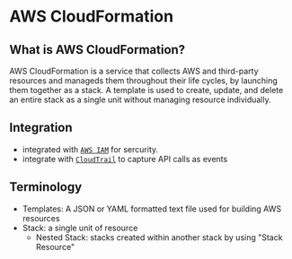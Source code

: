 # AWS CloudFormation
## What is AWS CloudFormation?
AWS CloudFormation is a service that collects AWS and third-party resources and manageds them throughout their life cycles, by launching them together as a stack. A template is used to create, update, and delete an entire stack as a single unit without managing resource individually.

## Integration
- integrated with [`AWS IAM`](./IAM.md) for sercurity.
- integrate with [`CloudTrail`](./CloudTrail.md) to capture API calls as events

## Terminology
- Templates: A JSON or YAML formatted text file used for building AWS resources
- Stack: a single unit of resource
    - Nested Stack: stacks created within another stack by using "Stack Resource"

